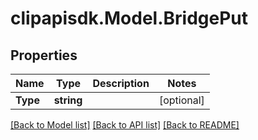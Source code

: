 # clipapisdk.Model.BridgePut

## Properties

Name | Type | Description | Notes
------------ | ------------- | ------------- | -------------
**Type** | **string** |  | [optional] 

[[Back to Model list]](../README.md#documentation-for-models) [[Back to API list]](../README.md#documentation-for-api-endpoints) [[Back to README]](../README.md)

